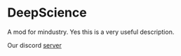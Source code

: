# DeepScience
A mod for mindustry. Yes this is a very useful description.

Our discord [server](https://discord.gg/RCCVQFW)
